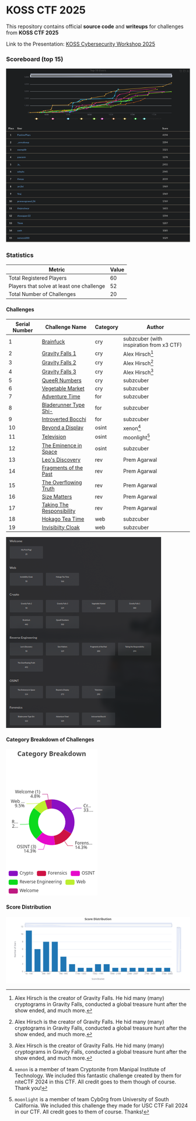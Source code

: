 # KOSS CTF 2025

This repository contains official **source code** and **writeups** for challenges from **KOSS CTF 2025**

Link to the Presentation: [KOSS Cybersecurity Workshop 2025](https://www.canva.com/design/DAGdHz6JQJg/Q_JS19H7V52mk6kTZXqhhQ/view?utm_content=DAGdHz6JQJg&utm_campaign=designshare&utm_medium=link2&utm_source=uniquelinks&utlId=h5037fc3e63)

### Scoreboard (top 15)

![Scoreboard](./scoreboard.png)

### Statistics

| Metric                                  | Value |
| --------------------------------------- | ----- |
| Total Registered Players                | 60    |
| Players that solve at least one challenge | 52 |
| Total Number of Challenges              | 20    |


#### Challenges

| Serial Number | Challenge Name | Category | Author |
|--------------|---------------|----------|--------|
| 1 | [Brainfuck](./cry/brainfuck/README.md) | cry | subzcuber (with inspiration from x3 CTF) |
| 2 | [Gravity Falls 1](./cry/gravity-falls-1/README.md) | cry | Alex Hirsch[^1] | 
| 3 | [Gravity Falls 2](./cry/gravity-falls-2/README.md) | cry | Alex Hirsch[^1] |
| 4 | [Gravity Falls 3](./cry/gravity-falls-3/README.md) | cry | Alex Hirsch[^1] |
| 5 | [QueeR Numbers](./cry/queer-numbers/README.md) | cry | subzcuber |
| 6 | [Vegetable Market](./cry/vegetable-market/README.md) | cry | subzcuber |
| 7 | [Adventure Time](./for/adventure-time/README.md) | for | subzcuber |
| 8 | [Bladerunner Type Shi-](./for/bladerunner-type-shi/README.md) | for | subzcuber |
| 9 | [Introverted Bocchi](./for/introverted-bochi/README.md) | for | subzcuber |
| 10 | [Beyond a Display](./osint/beyond_a_plane/README.md) | osint | xenon[^2] |
| 11 | [Television](./osint/television/README.md) | osint | moonlight[^3] |
| 12 | [The Eminence in Space](./osint/the-eminence-in-space/README.md) | osint | subzcuber |
| 13 | [Leo's Discovery](./rev/Leo's%20Discovery/README.md) | rev | Prem Agarwal |
| 14 | [Fragments of the Past](./rev/Fragments%20of%20the%20Past/README.md) | rev | Prem Agarwal |
| 15 | [The Overflowing Truth](./rev/The%20Overflowing%20Truth/README.md) | rev | Prem Agarwal |
| 16 | [Size Matters](./rev/Size%20Matters/README.md) | rev | Prem Agarwal |
| 17 | [Taking The Responsibility](./rev/Taking%20The%20Responsibility/README.md) | rev | Prem Agarwal |
| 18 | [Hokago Tea Time](./web/hokagou-tea-time/README.md) | web | subzcuber |
| 19 | [Invisibilty Cloak](./web/invisible/README.md) | web | subzcuber |

[^1]: Alex Hirsch is the creator of Gravity Falls. He hid many (many) cryptograms in Gravity Falls, conducted a global treasure hunt after the show ended, and much more.
[^2]: `xenon` is a member of team Cryptonite from Manipal Institute of Technology. We included this fantastic challenge created by them for niteCTF 2024 in this CTF. All credit goes to them though of course. Thank you!
[^3]: `moonlight` is a member of team Cyb0rg from University of South California. We included this challenge they made for USC CTF Fall 2024 in our CTF. All credit goes to them of course. Thanks!

![Challenges](./challenges.png)

#### Category Breakdown of Challenges

![Category Breakdown](./category_breakdown.png)

#### Score Distribution

![Score Distribution](./score_distribution.png)

